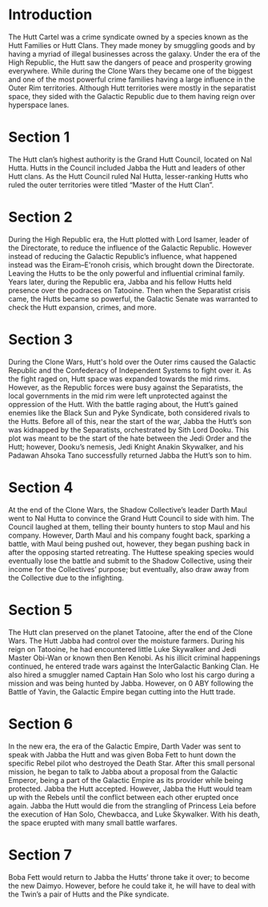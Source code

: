 # Introduction

The Hutt Cartel was a crime syndicate owned by a species known as the Hutt Families or Hutt Clans.
They made money by smuggling goods and by having a myriad of illegal businesses across the galaxy.
Under the era of the High Republic, the Hutt saw the dangers of peace and prosperity growing everywhere.
While during the Clone Wars they became one of the biggest and one of the most powerful crime families having a large influence in the Outer Rim territories.
Although Hutt territories were mostly in the separatist space, they sided with the Galactic Republic due to them having reign over hyperspace lanes.

# Section 1

The Hutt clan’s highest authority is the Grand Hutt Council, located on Nal Hutta.
Hutts in the Council included Jabba the Hutt and leaders of other Hutt clans.
As the Hutt Council ruled Nal Hutta, lesser-ranking Hutts who ruled the outer territories were titled “Master of the Hutt Clan”.

# Section 2

During the High Republic era, the Hutt plotted with Lord Isamer, leader of the Directorate, to reduce the influence of the Galactic Republic.
However instead of reducing the Galactic Republic’s influence, what happened instead was the Eiram–E'ronoh crisis, which brought down the Directorate.
Leaving the Hutts to be the only powerful and influential criminal family.
Years later, during the Republic era, Jabba and his fellow Hutts held presence over the podraces on Tatooine.
Then when the Separatist crisis came, the Hutts became so powerful, the Galactic Senate was warranted to check the Hutt expansion, crimes, and more.

# Section 3

During the Clone Wars, Hutt's hold over the Outer rims caused the Galactic Republic and the Confederacy of Independent Systems to fight over it.
As the fight raged on, Hutt space was expanded towards the mid rims.
However, as the Republic forces were busy against the Separatists, the local governments in the mid rim were left unprotected against the oppression of the Hutt.
With the battle raging about, the Hutt’s gained enemies like the Black Sun and Pyke Syndicate, both considered rivals to the Hutts.
Before all of this, near the start of the war, Jabba the Hutt’s son was kidnapped by the Separatists, orchestrated by Sith Lord Dooku.
This plot was meant to be the start of the hate between the Jedi Order and the Hutt; however, Dooku’s nemesis, Jedi Knight Anakin Skywalker, and his Padawan Ahsoka Tano successfully returned Jabba the Hutt’s son to him.

# Section 4

At the end of the Clone Wars, the Shadow Collective’s leader Darth Maul went to Nal Hutta to convince the Grand Hutt Council to side with him.
The Council laughed at them, telling their bounty hunters to stop Maul and his company.
However, Darth Maul and his company fought back, sparking a battle, with Maul being pushed out, however, they began pushing back in after the opposing started retreating.
The Huttese speaking species would eventually lose the battle and submit to the Shadow Collective, using their income for the Collectives’ purpose; but eventually, also draw away from the Collective due to the infighting.

# Section 5

The Hutt clan preserved on the planet Tatooine, after the end of the Clone Wars.
The Hutt Jabba had control over the moisture farmers.
During his reign on Tatooine, he had encountered little Luke Skywalker and Jedi Master Obi-Wan or known then Ben Kenobi.
As his illicit criminal happenings continued, he entered trade wars against the InterGalactic Banking Clan.
He also hired a smuggler named Captain Han Solo who lost his cargo during a mission and was being hunted by Jabba.
However, on 0 ABY following the Battle of Yavin, the Galactic Empire began cutting into the Hutt trade.

# Section 6

In the new era, the era of the Galactic Empire, Darth Vader was sent to speak with Jabba the Hutt and was given Boba Fett to hunt down the specific Rebel pilot who destroyed the Death Star.
After this small personal mission, he began to talk to Jabba about a proposal from the Galactic Emperor, being a part of the Galactic Empire as its provider while being protected.
Jabba the Hutt accepted.
However, Jabba the Hutt would team up with the Rebels until the conflict between each other erupted once again.
Jabba the Hutt would die from the strangling of Princess Leia before the execution of Han Solo, Chewbacca, and Luke Skywalker.
With his death, the space erupted with many small battle warfares.

# Section 7

Boba Fett would return to Jabba the Hutts’ throne take it over; to become the new Daimyo.
However, before he could take it, he will have to deal with the Twin’s a pair of Hutts and the Pike syndicate.
